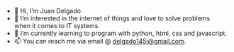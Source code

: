 - 👋 Hi, I’m Juan Delgado
- 👀 I’m interested in the internet of things and love to solve problems when it comes to IT systems.
- 🌱 I’m currently learning to program with python, html, css and javascript.
- 📫 You can reach me via email @ delgado145j@gmail.com.

<!---
jucdelga/jucdelga is a ✨ special ✨ repository because its `README.md` (this file) appears on your GitHub profile.
You can click the Preview link to take a look at your changes.
--->
